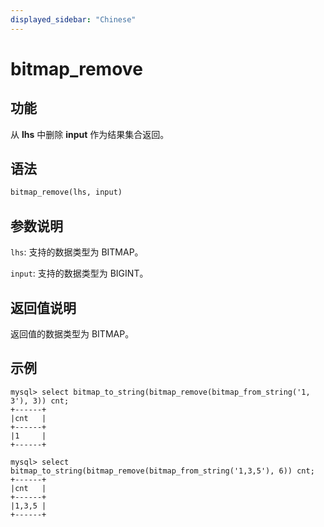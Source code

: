 ```yaml
---
displayed_sidebar: "Chinese"
---
```


# bitmap_remove

## 功能

从 **lhs** 中删除 **input** 作为结果集合返回。

## 语法

```Haskell
bitmap_remove(lhs, input)
```

## 参数说明

`lhs`: 支持的数据类型为 BITMAP。

`input`: 支持的数据类型为 BIGINT。

## 返回值说明

返回值的数据类型为 BITMAP。

## 示例

```plain text
mysql> select bitmap_to_string(bitmap_remove(bitmap_from_string('1, 3'), 3)) cnt;
+------+
|cnt   |
+------+
|1     |
+------+

mysql> select bitmap_to_string(bitmap_remove(bitmap_from_string('1,3,5'), 6)) cnt;
+------+
|cnt   |
+------+
|1,3,5 |
+------+
```
